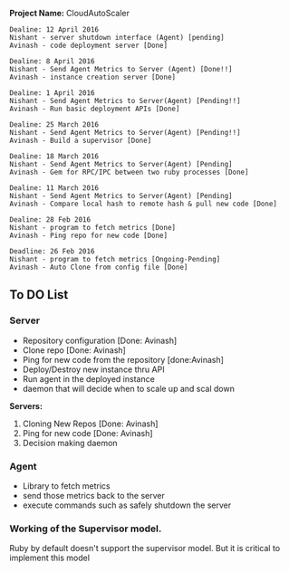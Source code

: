 **Project Name:** CloudAutoScaler


```
Dealine: 12 April 2016
Nishant - server shutdown interface (Agent) [pending]
Avinash - code deployment server [Done]
```

```
Dealine: 8 April 2016
Nishant - Send Agent Metrics to Server (Agent) [Done!!]
Avinash - instance creation server [Done]
```

```
Dealine: 1 April 2016
Nishant - Send Agent Metrics to Server(Agent) [Pending!!]
Avinash - Run basic deployment APIs [Done]
```

```
Dealine: 25 March 2016
Nishant - Send Agent Metrics to Server(Agent) [Pending!!]
Avinash - Build a supervisor [Done]
```

```
Dealine: 18 March 2016
Nishant - Send Agent Metrics to Server(Agent) [Pending]
Avinash - Gem for RPC/IPC between two ruby processes [Done]
```

```
Dealine: 11 March 2016
Nishant - Send Agent Metrics to Server(Agent) [Pending]
Avinash - Compare local hash to remote hash & pull new code [Done]
```

```
Dealine: 28 Feb 2016
Nishant - program to fetch metrics [Done] 
Avinash - Ping repo for new code [Done]
```

```
Deadline: 26 Feb 2016
Nishant - program to fetch metrics [Ongoing-Pending]
Avinash - Auto Clone from config file [Done]
````



## To DO List
### Server
- Repository configuration [Done: Avinash]
- Clone repo [Done: Avinash]
- Ping for new code from the repository [done:Avinash]
- Deploy/Destroy new instance thru API
- Run agent in the deployed instance
- daemon that will decide when to scale up and scal down

**Servers:**
1. Cloning New Repos [Done: Avinash]
2. Ping for new code [Done: Avinash]
3. Decision making daemon

### Agent
- Library to fetch metrics
- send those metrics back to the server
- execute commands such as safely shutdown the server


### Working of the Supervisor model.
Ruby by default doesn't support the supervisor model. But it is critical to implement this model
